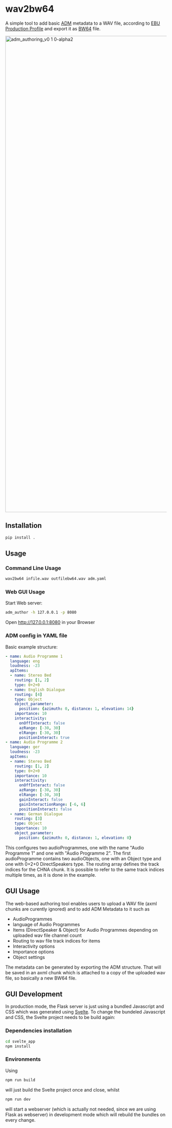 # wav2bw64

A simple tool to add basic [ADM](https://adm.ebu.io/) metadata to a WAV file, according to [EBU Production Profile](https://tech.ebu.ch/publications/adm-production-profile) and export it as [BW64](https://www.itu.int/rec/R-REC-BS.2088/en) file.

<img width="1483" alt="adm_authoring_v0 1 0-alpha2" src="https://user-images.githubusercontent.com/5551263/111299250-038cd900-8650-11eb-896c-f2ed73575a41.png">

## Installation

```bash
pip install .
```

## Usage

### Command Line Usage

```bash
wav2bw64 infile.wav outfilebw64.wav adm.yaml
```

### Web GUI Usage

Start Web server:

```bash
adm_author -h 127.0.0.1 -p 8080 
```

Open http://127.0.0.1:8080 in your Browser 

### ADM config in YAML file

Basic example structure:

```yaml
- name: Audio Programme 1
  language: eng
  loudness: -23
  apItems:
  - name: Stereo Bed
    routing: [1, 2]
    type: 0+2+0
  - name: English Dialogue
    routing: [4]
    type: Object
    object_parameter:
      position: {azimuth: 0, distance: 1, elevation: 14}
    importance: 10
    interactivity:
      onOffInteract: false
      azRange: [-30, 30]
      elRange: [-30, 30]
      positionInteract: true
- name: Audio Programme 2
  language: ger
  loudness: -23
  apItems:
  - name: Stereo Bed
    routing: [1, 2]
    type: 0+2+0
    importance: 10
    interactivity:
      onOffInteract: false
      azRange: [-30, 30]
      elRange: [-30, 30]
      gainInteract: false
      gainInteractionRange: [-6, 6]
      positionInteract: false
  - name: German Dialogue
    routing: [3]
    type: Object
    importance: 10
    object_parameter:
      position: {azimuth: 0, distance: 1, elevation: 0}
```

This configures two audioProgrammes, one with the name "Audio Programme 1" and one with "Audio Programme 2". The first audioProgramme contains two audioObjects, one with an Object type and one with 0+2+0 DirectSpeakers type. The routing array defines the track indices for the CHNA chunk. It is possible to refer to the same track indices multiple times, as it is done in the example.


## GUI Usage

The web-based authoring tool enables users to upload a WAV file (axml chunks are curently ignored) and to add ADM Metadata to it such as
- AudioProgrammes 
- language of Audio Programmes
- Items (DirectSpeaker & Object) for Audio Programmes depending on uploaded wav file channel count
- Routing to wav file track indices for items
- Interactivity options
- Importance options
- Object settings

The metadata can be generated by exporting the ADM structure. That will be saved in an axml chunk which is attached to a copy of the uploaded wav file, so basically a new BW64 file.


## GUI Development

In production mode, the Flask server is just using a bundled Javascript and CSS which was generated using [Svelte](https://svelte.dev/). To change the bundeled Javascript and CSS, the Svelte project needs to be build again: 

### Dependencies installation

```bash
cd svelte_app
npm install
```

### Environments
Using 

```bash
npm run build
```

will just build the Svelte project once and close, whilst

```bash
npm run dev
```

will start a webserver (which is actually not needed, since we are using Flask as webserver) in development mode which will rebuild the bundles on every change.
